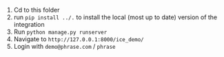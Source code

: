 1. Cd to this folder
2. run `pip install ../.` to install the local (most up to date) version of the integration
1. Run `python manage.py runserver`
2. Navigate to `http://127.0.0.1:8000/ice_demo/`
3. Login with `demo@phrase.com` / `phrase`
